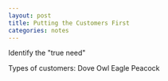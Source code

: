 ```yaml
---
layout: post
title: Putting the Customers First
categories: notes
---
```





Identify the "true need"

Types of customers:
Dove
Owl
Eagle
Peacock
